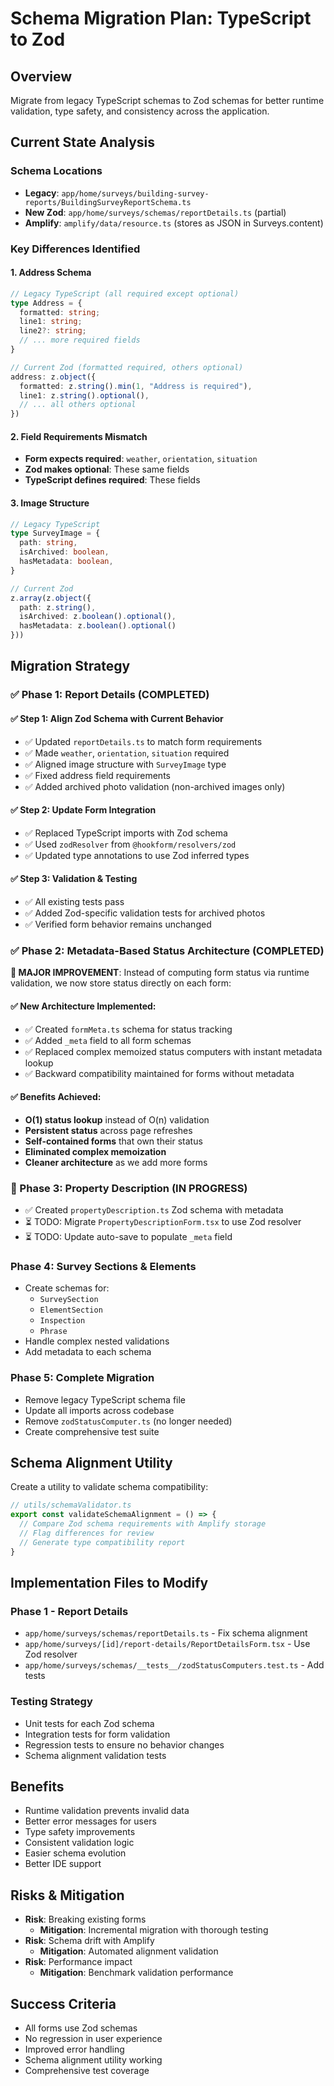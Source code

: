 # Schema Migration Plan: TypeScript to Zod

## Overview
Migrate from legacy TypeScript schemas to Zod schemas for better runtime validation, type safety, and consistency across the application.

## Current State Analysis

### Schema Locations
- **Legacy**: `app/home/surveys/building-survey-reports/BuildingSurveyReportSchema.ts`
- **New Zod**: `app/home/surveys/schemas/reportDetails.ts` (partial)
- **Amplify**: `amplify/data/resource.ts` (stores as JSON in Surveys.content)

### Key Differences Identified

#### 1. Address Schema
```typescript
// Legacy TypeScript (all required except optional)
type Address = {
  formatted: string;
  line1: string;
  line2?: string;
  // ... more required fields
}

// Current Zod (formatted required, others optional)
address: z.object({
  formatted: z.string().min(1, "Address is required"),
  line1: z.string().optional(),
  // ... all others optional
})
```

#### 2. Field Requirements Mismatch
- **Form expects required**: `weather`, `orientation`, `situation`
- **Zod makes optional**: These same fields
- **TypeScript defines required**: These fields

#### 3. Image Structure
```typescript
// Legacy TypeScript
type SurveyImage = {
  path: string,
  isArchived: boolean,
  hasMetadata: boolean,
}

// Current Zod
z.array(z.object({
  path: z.string(),
  isArchived: z.boolean().optional(),
  hasMetadata: z.boolean().optional()
}))
```

## Migration Strategy

### ✅ Phase 1: Report Details (COMPLETED)

#### ✅ Step 1: Align Zod Schema with Current Behavior
- ✅ Updated `reportDetails.ts` to match form requirements
- ✅ Made `weather`, `orientation`, `situation` required
- ✅ Aligned image structure with `SurveyImage` type
- ✅ Fixed address field requirements
- ✅ Added archived photo validation (non-archived images only)

#### ✅ Step 2: Update Form Integration
- ✅ Replaced TypeScript imports with Zod schema
- ✅ Used `zodResolver` from `@hookform/resolvers/zod`
- ✅ Updated type annotations to use Zod inferred types

#### ✅ Step 3: Validation & Testing
- ✅ All existing tests pass
- ✅ Added Zod-specific validation tests for archived photos
- ✅ Verified form behavior remains unchanged

### ✅ Phase 2: Metadata-Based Status Architecture (COMPLETED) 

**🚀 MAJOR IMPROVEMENT**: Instead of computing form status via runtime validation, we now store status directly on each form:

#### ✅ New Architecture Implemented:
- ✅ Created `formMeta.ts` schema for status tracking
- ✅ Added `_meta` field to all form schemas
- ✅ Replaced complex memoized status computers with instant metadata lookup
- ✅ Backward compatibility maintained for forms without metadata

#### ✅ Benefits Achieved:
- **O(1) status lookup** instead of O(n) validation
- **Persistent status** across page refreshes
- **Self-contained forms** that own their status
- **Eliminated complex memoization** 
- **Cleaner architecture** as we add more forms

### 🔄 Phase 3: Property Description (IN PROGRESS)
- ✅ Created `propertyDescription.ts` Zod schema with metadata
- ⏳ TODO: Migrate `PropertyDescriptionForm.tsx` to use Zod resolver
- ⏳ TODO: Update auto-save to populate `_meta` field

### Phase 4: Survey Sections & Elements
- Create schemas for:
  - `SurveySection`
  - `ElementSection` 
  - `Inspection` 
  - `Phrase`
- Handle complex nested validations
- Add metadata to each schema

### Phase 5: Complete Migration
- Remove legacy TypeScript schema file
- Update all imports across codebase 
- Remove `zodStatusComputer.ts` (no longer needed)
- Create comprehensive test suite

## Schema Alignment Utility

Create a utility to validate schema compatibility:

```typescript
// utils/schemaValidator.ts
export const validateSchemaAlignment = () => {
  // Compare Zod schema requirements with Amplify storage
  // Flag differences for review
  // Generate type compatibility report
}
```

## Implementation Files to Modify

### Phase 1 - Report Details
- `app/home/surveys/schemas/reportDetails.ts` - Fix schema alignment
- `app/home/surveys/[id]/report-details/ReportDetailsForm.tsx` - Use Zod resolver
- `app/home/surveys/schemas/__tests__/zodStatusComputers.test.ts` - Add tests

### Testing Strategy
- Unit tests for each Zod schema
- Integration tests for form validation
- Regression tests to ensure no behavior changes
- Schema alignment validation tests

## Benefits
- Runtime validation prevents invalid data
- Better error messages for users
- Type safety improvements
- Consistent validation logic
- Easier schema evolution
- Better IDE support

## Risks & Mitigation
- **Risk**: Breaking existing forms
  - **Mitigation**: Incremental migration with thorough testing
- **Risk**: Schema drift with Amplify
  - **Mitigation**: Automated alignment validation
- **Risk**: Performance impact
  - **Mitigation**: Benchmark validation performance

## Success Criteria
- All forms use Zod schemas
- No regression in user experience
- Improved error handling
- Schema alignment utility working
- Comprehensive test coverage
